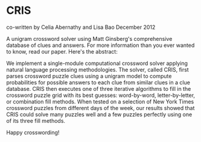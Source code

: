 CRIS
====
co-written by Celia Abernathy and Lisa Bao
December 2012

A unigram crossword solver using Matt Ginsberg's comprehensive database of 
clues and answers. For more information than you ever wanted to know,
read our paper. Here's the abstract:

We implement a single-module computational crossword solver applying natural 
language processing methodologies. The solver, called CRIS, first parses 
crossword puzzle clues using a unigram model to compute probabilities for 
possible answers to each clue from similar clues in a clue database. 
CRIS then executes one of three iterative algorithms to fill in the crossword 
puzzle grid with its best guesses: word-by-word, letter-by-letter, or 
combination fill methods. When tested on a selection of New York Times 
crossword puzzles from different days of the week, our results showed that 
CRIS could solve many puzzles well and a few puzzles perfectly using one of 
its three fill methods.

Happy crosswording!
